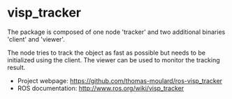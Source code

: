 visp_tracker
============

The package is composed of one node 'tracker' and two additional
binaries 'client' and 'viewer'.

The node tries to track the object as fast as possible but needs to be
initialized using the client. The viewer can be used to monitor the
tracking result.

* Project webpage: https://github.com/thomas-moulard/ros-visp_tracker
* ROS documentation: http://www.ros.org/wiki/visp_tracker
